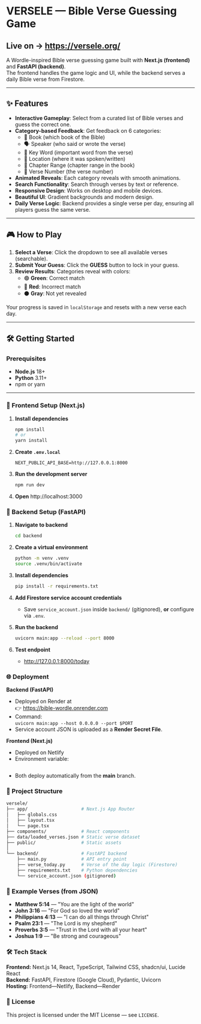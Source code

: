 # VERSELE — Bible Verse Guessing Game

## Live on -> https://versele.org/

A Wordle-inspired Bible verse guessing game built with **Next.js (frontend)** and **FastAPI (backend)**.  
The frontend handles the game logic and UI, while the backend serves a daily Bible verse from Firestore.

---

## ✨ Features

- **Interactive Gameplay**: Select from a curated list of Bible verses and guess the correct one.
- **Category-based Feedback**: Get feedback on 6 categories:
  - 📖 Book (which book of the Bible)  
  - 🗣️ Speaker (who said or wrote the verse)  
  - 🔑 Key Word (important word from the verse)  
  - 📍 Location (where it was spoken/written)  
  - 📑 Chapter Range (chapter range in the book)  
  - 🔢 Verse Number (the verse number)  
- **Animated Reveals**: Each category reveals with smooth animations.
- **Search Functionality**: Search through verses by text or reference.
- **Responsive Design**: Works on desktop and mobile devices.
- **Beautiful UI**: Gradient backgrounds and modern design.
- **Daily Verse Logic**: Backend provides a single verse per day, ensuring all players guess the same verse.

---

## 🎮 How to Play

1. **Select a Verse**: Click the dropdown to see all available verses (searchable).  
2. **Submit Your Guess**: Click the **GUESS** button to lock in your guess.  
3. **Review Results**: Categories reveal with colors:  
   - 🟢 **Green**: Correct match  
   - 🔴 **Red**: Incorrect match  
   - ⚫ **Gray**: Not yet revealed  

Your progress is saved in `localStorage` and resets with a new verse each day.

---

## 🛠️ Getting Started

### Prerequisites
- **Node.js** 18+  
- **Python** 3.11+  
- npm or yarn

---
### 🔹 Frontend Setup (Next.js)

1. **Install dependencies**
   ```bash
   npm install
   # or
   yarn install
   ```

2. **Create `.env.local`**
   ```env
   NEXT_PUBLIC_API_BASE=http://127.0.0.1:8000
   ```

3. **Run the development server**
   ```bash
   npm run dev
   ```

4. **Open** http://localhost:3000


### 🔹 Backend Setup (FastAPI)

1. **Navigate to backend**
   ```bash
   cd backend
   ```

2. **Create a virtual environment**
   ```bash
   python -m venv .venv
   source .venv/bin/activate
   ```

3. **Install dependencies**
   ```bash
   pip install -r requirements.txt
   ```

4. **Add Firestore service account credentials**
   - Save `service_account.json` inside `backend/` (gitignored), **or** configure via `.env`.

5. **Run the backend**
   ```bash
   uvicorn main:app --reload --port 8000
   ```

6. **Test endpoint**
   - http://127.0.0.1:8000/today


### 🌐 Deployment

**Backend (FastAPI)**
- Deployed on Render at  
  👉 https://bible-wordle.onrender.com
- Command:  
  `uvicorn main:app --host 0.0.0.0 --port $PORT`
- Service account JSON is uploaded as a **Render Secret File**.

**Frontend (Next.js)**
- Deployed on Netlify  
- Environment variable:
  ```env
  ```
- Both deploy automatically from the **main** branch.

### 📂 Project Structure
```bash
versele/
├── app/                    # Next.js App Router
│   ├── globals.css
│   ├── layout.tsx
│   └── page.tsx
├── components/             # React components
├── data/loaded_verses.json # Static verse dataset
├── public/                 # Static assets
│
└── backend/                # FastAPI backend
    ├── main.py             # API entry point
    ├── verse_today.py      # Verse of the day logic (Firestore)
    ├── requirements.txt    # Python dependencies
    └── service_account.json (gitignored)
```

### 📜 Example Verses (from JSON)
- **Matthew 5:14** — "You are the light of the world"
- **John 3:16** — "For God so loved the world"
- **Philippians 4:13** — "I can do all things through Christ"
- **Psalm 23:1** — "The Lord is my shepherd"
- **Proverbs 3:5** — "Trust in the Lord with all your heart"
- **Joshua 1:9** — "Be strong and courageous"

### 🛠️ Tech Stack
**Frontend:** Next.js 14, React, TypeScript, Tailwind CSS, shadcn/ui, Lucide React  
**Backend:** FastAPI, Firestore (Google Cloud), Pydantic, Uvicorn  
**Hosting:** Frontend—Netlify, Backend—Render

### 📜 License
This project is licensed under the MIT License — see `LICENSE`.
